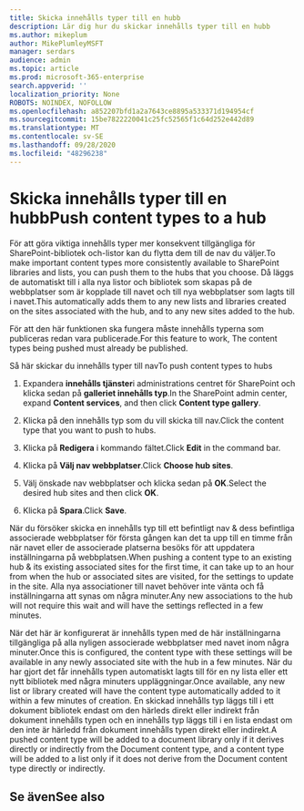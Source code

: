 ```yaml
---
title: Skicka innehålls typer till en hubb
description: Lär dig hur du skickar innehålls typer till en hubb
ms.author: mikeplum
author: MikePlumleyMSFT
manager: serdars
audience: admin
ms.topic: article
ms.prod: microsoft-365-enterprise
search.appverid: ''
localization_priority: None
ROBOTS: NOINDEX, NOFOLLOW
ms.openlocfilehash: a852207bfd1a2a7643ce8895a533371d194954cf
ms.sourcegitcommit: 15be7822220041c25fc52565f1c64d252e442d89
ms.translationtype: MT
ms.contentlocale: sv-SE
ms.lasthandoff: 09/28/2020
ms.locfileid: "48296238"
---
```

# <a name="push-content-types-to-a-hub"></a><span data-ttu-id="6e325-103">Skicka innehålls typer till en hubb</span><span class="sxs-lookup"><span data-stu-id="6e325-103">Push content types to a hub</span></span>

<span data-ttu-id="6e325-104">För att göra viktiga innehålls typer mer konsekvent tillgängliga för SharePoint-bibliotek och-listor kan du flytta dem till de nav du väljer.</span><span class="sxs-lookup"><span data-stu-id="6e325-104">To make important content types more consistently available to SharePoint libraries and lists, you can push them to the hubs that you choose.</span></span> <span data-ttu-id="6e325-105">Då läggs de automatiskt till i alla nya listor och bibliotek som skapas på de webbplatser som är kopplade till navet och till nya webbplatser som lagts till i navet.</span><span class="sxs-lookup"><span data-stu-id="6e325-105">This automatically adds them to any new lists and libraries created on the sites associated with the hub, and to any new sites added to the hub.</span></span>

<span data-ttu-id="6e325-106">För att den här funktionen ska fungera måste innehålls typerna som publiceras redan vara publicerade.</span><span class="sxs-lookup"><span data-stu-id="6e325-106">For this feature to work, The content types being pushed must already be published.</span></span>

<span data-ttu-id="6e325-107">Så här skickar du innehålls typer till nav</span><span class="sxs-lookup"><span data-stu-id="6e325-107">To push content types to hubs</span></span>

1. <span data-ttu-id="6e325-108">Expandera **innehålls tjänster**i administrations centret för SharePoint och klicka sedan på **galleriet innehålls typ**.</span><span class="sxs-lookup"><span data-stu-id="6e325-108">In the SharePoint admin center, expand **Content services**, and then click **Content type gallery**.</span></span>

2. <span data-ttu-id="6e325-109">Klicka på den innehålls typ som du vill skicka till nav.</span><span class="sxs-lookup"><span data-stu-id="6e325-109">Click the content type that you want to push to hubs.</span></span>

3. <span data-ttu-id="6e325-110">Klicka på **Redigera** i kommando fältet.</span><span class="sxs-lookup"><span data-stu-id="6e325-110">Click **Edit** in the command bar.</span></span>
 
4. <span data-ttu-id="6e325-111">Klicka på **Välj nav webbplatser**.</span><span class="sxs-lookup"><span data-stu-id="6e325-111">Click **Choose hub sites**.</span></span>
 
5. <span data-ttu-id="6e325-112">Välj önskade nav webbplatser och klicka sedan på **OK**.</span><span class="sxs-lookup"><span data-stu-id="6e325-112">Select the desired hub sites and then click **OK**.</span></span>
 
6. <span data-ttu-id="6e325-113">Klicka på **Spara**.</span><span class="sxs-lookup"><span data-stu-id="6e325-113">Click **Save**.</span></span>

<span data-ttu-id="6e325-114">När du försöker skicka en innehålls typ till ett befintligt nav & dess befintliga associerade webbplatser för första gången kan det ta upp till en timme från när navet eller de associerade platserna besöks för att uppdatera inställningarna på webbplatsen.</span><span class="sxs-lookup"><span data-stu-id="6e325-114">When pushing a content type to an existing hub & its existing associated sites for the first time, it can take up to an hour from when the hub or associated sites are visited, for the settings to update in the site.</span></span> <span data-ttu-id="6e325-115">Alla nya associationer till navet behöver inte vänta och få inställningarna att synas om några minuter.</span><span class="sxs-lookup"><span data-stu-id="6e325-115">Any new associations to the hub will not require this wait and will have the settings reflected in a few minutes.</span></span> 

<span data-ttu-id="6e325-116">När det här är konfigurerat är innehålls typen med de här inställningarna tillgängliga på alla nyligen associerade webbplatser med navet inom några minuter.</span><span class="sxs-lookup"><span data-stu-id="6e325-116">Once this is configured, the content type with these settings will be available in any newly associated site with the hub in a few minutes.</span></span> <span data-ttu-id="6e325-117">När du har gjort det får innehålls typen automatiskt lagts till för en ny lista eller ett nytt bibliotek med några minuters uppläggningar.</span><span class="sxs-lookup"><span data-stu-id="6e325-117">Once available, any new list or library created will have the content type automatically added to it within a few minutes of creation.</span></span> <span data-ttu-id="6e325-118">En skickad innehålls typ läggs till i ett dokument bibliotek endast om den härleds direkt eller indirekt från dokument innehålls typen och en innehålls typ läggs till i en lista endast om den inte är härledd från dokument innehålls typen direkt eller indirekt.</span><span class="sxs-lookup"><span data-stu-id="6e325-118">A pushed content type will be added to a document library only if it derives directly or indirectly from the Document content type, and a content type will be added to a list only if it does not derive from the Document content type directly or indirectly.</span></span>

## <a name="see-also"></a><span data-ttu-id="6e325-119">Se även</span><span class="sxs-lookup"><span data-stu-id="6e325-119">See also</span></span>



  






